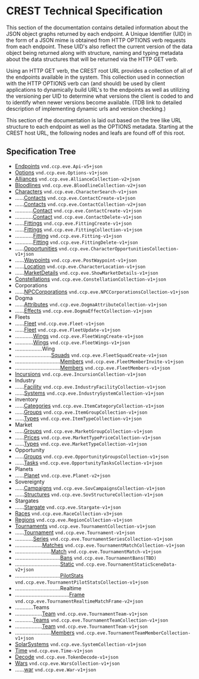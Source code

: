 # CREST Technical Specification 

This section of the documentation contains detailed information about the JSON object graphs returned by each endpoint.  A Unique Identifier (UID) in the form of a JSON mime is obtained from HTTP OPTIONS verb requests from each endpoint.  These UID's also reflect the current version of the data object being returned along with structure, naming and typing metadata about the data structures that will be returned via the HTTP GET verb.   

Using an HTTP GET verb, the CREST root URL provides a collection of all of the endpoints available in the system.  This collection used in connection with the HTTP OPTIONS verb can (and should) be used by client applications to dynamically build URL's to the endpoints as well as utilizing the versioning per UID to determine what versions the client is coded to and to identify when newer versions become available. (TDB link to detailed description of implementing dynamic urls and version checking.)

This section of the documentation is laid out based on the tree like URL structure to each endpoint as well as the OPTIONS metadata.  Starting at the CREST host URL, the following nodes and leafs are found off of this root.

## Specification Tree
      
* [Endpoints](Api.md) `vnd.ccp.eve.Api-v5+json`
* [Options](Options.md) `vnd.ccp.eve.Options-v1+json`
* [Alliances](alliances/AllianceCollection.md) `vnd.ccp.eve.AllianceCollection-v2+json`
* [Bloodlines](bloodlines/BloodlineCollection.md) `vnd.ccp.eve.BloodlineCollection-v2+json`
* [Characters](characters/CharacterSearch.md) `vnd.ccp.eve.CharacterSearch-v1+json`
* ......[Contacts](characters/contacts/ContactCreate.md) `vnd.ccp.eve.ContactCreate-v1+json`
* ......[Contacts](characters/contacts/ContactCollection.md) `vnd.ccp.eve.ContactCollection-v2+json`
* ............[Contact](characters/contacts/id/ContactCreate.md) `vnd.ccp.eve.ContactCreate-v1+json`
* ............[Contact](characters/contacts/id/ContactDelete.md) `vnd.ccp.eve.ContactDelete-v1+json`
* ......[Fittings](characters/fittings/FittingCreate.md) `vnd.ccp.eve.FittingCreate-v1+json`
* ......[Fittings](characters/fittings/FittingCollection.md) `vnd.ccp.eve.FittingCollection-v1+json`
* ............[Fitting](characters/fittings/id/Fitting.md) `vnd.ccp.eve.Fitting-v1+json`
* ............[Fitting](characters/fittings/id/FittingDelete.md) `vnd.ccp.eve.FittingDelete-v1+json`
* ......[Opportunities](characters/opportunities/CharacterOpportunitiesCollection.md) `vnd.ccp.eve.CharacterOpportunitiesCollection-v1+json`
* ......[Waypoints](characters/waypoints/PostWaypoint.md) `vnd.ccp.eve.PostWaypoint-v1+json`
* ......[Location](characters/location/CharacterLocation.md) `vnd.ccp.eve.CharacterLocation-v1+json`
* ......[MarketDetails](characters/marketdetails/ShowMarketDetails.md) `vnd.ccp.eve.ShowMarketDetails-v1+json`
* [Constellations](constellations/ConstellationCollection.md) `vnd.ccp.eve.ConstellationCollection-v1+json`
* Corporations
* ......[NPCCorporations](corporations/npccorps/NPCCorporationsCollection.md) `vnd.ccp.eve.NPCCorporationsCollection-v1+json`
* Dogma
* ......[Attributes](dogma/attributes/DogmaAttributeCollection.md) `vnd.ccp.eve.DogmaAttributeCollection-v1+json`
* ......[Effects](dogma/effects/DogmaEffectCollection.md) `vnd.ccp.eve.DogmaEffectCollection-v1+json`
* Fleets
* ......[Fleet](fleets/id/Fleet.md) `vnd.ccp.eve.Fleet-v1+json`
* ......[Fleet](fleets/id/FleetUpdate.md) `vnd.ccp.eve.FleetUpdate-v1+json`
* ............[Wings](fleets/id/wings/FleetWingCreate.md) `vnd.ccp.eve.FleetWingCreate-v1+json`
* ............[Wings](fleets/id/wings/FleetWings.md) `vnd.ccp.eve.FleetWings-v1+json`
* ..................Wing
* ........................[Squads](fleets/id/wings/id/squads/FleetSquadCreate.md) `vnd.ccp.eve.FleetSquadCreate-v1+json`
* ..............................[Members](fleets/id/wings/id/squads/members/FleetMemberInvite.md) `vnd.ccp.eve.FleetMemberInvite-v1+json`
* ..............................[Members](fleets/id/wings/id/squads/members/FleetMembers.md) `vnd.ccp.eve.FleetMembers-v1+json`
* [Incursions](incursions/IncursionCollection.md) `vnd.ccp.eve.IncursionCollection-v1+json`
* Industry
* ......[Facility](industry/facilities/IndustryFacilityCollection.md) `vnd.ccp.eve.IndustryFacilityCollection-v1+json`
* ......[Systems](industry/systems/IndustrySystemCollection.md) `vnd.ccp.eve.IndustrySystemCollection-v1+json`
* inventory
* ......[Categories](inventory/categories/ItemCategoryCollection.md) `vnd.ccp.eve.ItemCategoryCollection-v1+json`
* ......[Groups](inventory/groups/ItemGroupCollection.md) `vnd.ccp.eve.ItemGroupCollection-v1+json`
* ......[Types](inventory/types/ItemTypeCollection.md) `vnd.ccp.eve.ItemTypeCollection-v1+json`
* Market
* ......[Groups](market/groups/MarketGroupCollection.md) `vnd.ccp.eve.MarketGroupCollection-v1+json`
* ......[Prices](market/prices/MarketTypePriceCollection.md) `vnd.ccp.eve.MarketTypePriceCollection-v1+json`
* ......[Types](market/types/MarketTypeCollection.md) `vnd.ccp.eve.MarketTypeCollection-v1+json`
* Opportunity
* ......[Groups](opportunities/groups/OpportunityGroupsCollection.md) `vnd.ccp.eve.OpportunityGroupsCollection-v1+json`
* ......[Tasks](opportunities/tasks/OpportunityTasksCollection.md) `vnd.ccp.eve.OpportunityTasksCollection-v1+json`
* Planets
* ......[Planet](planets/id/Planet.md) `vnd.ccp.eve.Planet-v2+json`
* Sovereignty
* ......[Campaigns](sovereignty/campaigns/SovCampaignsCollection.md) `vnd.ccp.eve.SovCampaignsCollection-v1+json`
* ......[Structures](sovereignty/structures/SovStructureCollection.md) `vnd.ccp.eve.SovStructureCollection-v1+json`
* Stargates
* ......[Stargate](stargates/stargates/id/Stargate.md) `vnd.ccp.eve.Stargate-v1+json`
* [Races](races/RaceCollection.md) `vnd.ccp.eve.RaceCollection-v3+json`
* [Regions](regions/RegionCollection.md) `vnd.ccp.eve.RegionCollection-v1+json`
* [Tournaments](tournaments/TournamentCollection.md) `vnd.ccp.eve.TournamentCollection-v1+json`
* ......[Tournament](tournaments/7/Tournament.md) `vnd.ccp.eve.Tournament-v1+json`
* ............[Series](tournaments/7/series/TournamentSeriesCollection.md) `vnd.ccp.eve.TournamentSeriesCollection-v1+json`
* ..................[Matches](tournaments/7/series/matches/TournamentMatchCollection.md) `vnd.ccp.eve.TournamentMatchCollection-v1+json`
* ........................[Match](tournaments/7/series/matches/id/TournamentMatch.md) `vnd.ccp.eve.TournamentMatch-v1+json`
* ..............................[Bans](tournaments/7/series/matches/id/bans/vnd.ccp.eve.TournamentBans(TBD).md) `vnd.ccp.eve.TournamentBans(TBD)`
* ..............................[Static](tournaments/7/series/matches/id/static/TournamentStaticSceneData.md) `vnd.ccp.eve.TournamentStaticSceneData-v2+json`
* ..............................[PilotStats](tournaments/7/series/matches/id/pilotstats/TournamentPilotStatsCollection.md) `vnd.ccp.eve.TournamentPilotStatsCollection-v1+json`
* ..............................Realtime
* ....................................[Frame](tournaments/7/series/matches/id/realtime/id/TournamentRealtimeMatchFrame.md) `vnd.ccp.eve.TournamentRealtimeMatchFrame-v2+json`
* ............Teams
* ..................[Team](tournaments/7/teams/id/TournamentTeam.md) `vnd.ccp.eve.TournamentTeam-v1+json`
* ............[Teams](tournaments/7/teams/TournamentTeamCollection.md) `vnd.ccp.eve.TournamentTeamCollection-v1+json`
* ..................[Team](tournaments/7/teams/id/TournamentTeam.md) `vnd.ccp.eve.TournamentTeam-v1+json`
* ........................[Members](tournaments/7/teams/id/members/TournamentTeamMemberCollection.md) `vnd.ccp.eve.TournamentTeamMemberCollection-v1+json`
* [SolarSystems](solarsystems/SystemCollection.md) `vnd.ccp.eve.SystemCollection-v1+json`
* [Time](time/Time.md) `vnd.ccp.eve.Time-v1+json`
* [Decode](decode/TokenDecode.md) `vnd.ccp.eve.TokenDecode-v1+json`
* [Wars](wars/WarsCollection.md) `vnd.ccp.eve.WarsCollection-v1+json`
* ......[war](wars/wars/id/War.md) `vnd.ccp.eve.War-v1+json`

